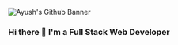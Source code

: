 ![Ayush's Github Banner](https://user-images.githubusercontent.com/112663758/209855188-399e5a0b-1ae3-4b46-97eb-db5673d8d5d6.gif)
### Hi there 👋 I'm a Full Stack Web Developer

<!--
**ayushgupta1324/ayushgupta1324** is a ✨ _special_ ✨ repository because its `README.md` (this file) appears on your GitHub profile.

Here are some ideas to get you started:

- 🔭 I’m currently working on ...
- 🌱 I’m currently learning MERN Stack
- 👯 I’m looking to collaborate on FrontEnd Projects
- 🤔 I’m looking for help with ...
- 💬 Ask me about ...
- 📫 How to reach me: ...
- 😄 Pronouns: ...
- ⚡ Fun fact: ...
-->

